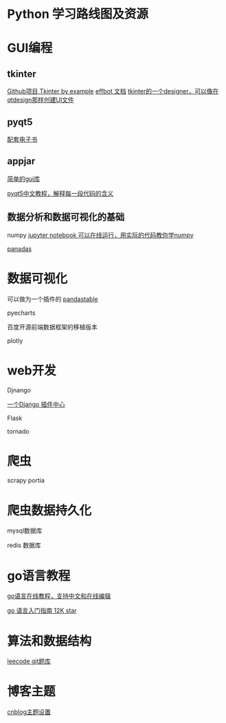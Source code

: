 # Python 学习路线图及资源

# GUI编程

## tkinter
[Github项目 Tkinter by example]( https://github.com/Dvlv/Tkinter-By-Example)
[effbot 文档](http://effbot.org/tkinterbook/)
[tkinter的一个designer，可以像在qtdesign那样创建UI文件](https://github.com/alejandroautalan/pygubu)


## pyqt5
[配套电子书](https://github.com/Dvlv/Tkinter-By-Example/blob/master/Tkinter-By-Example.pdf)
 
## appjar
[简单的gui库](http://appjar.info/)



[pyqt5中文教程，解释每一段代码的含义](https://github.com/maicss/PyQt5-Chinese-tutorial)

## 数据分析和数据可视化的基础
numpy 
[jupyter notebook 可以在线运行，用实际的代码教你学numpy](https://github.com/rougier/numpy-100)


[panadas](http://pandas.org)

# 数据可视化

可以做为一个插件的
[pandastable](https://pandastable.readthedocs.io/en/latest/dataexplore.html)

pyecharts 

百度开源前端数据框架的移植版本 


plotly

# web开发

Djnango 

[一个Django 插件中心](https://djangopackages.org/)

Flask

tornado

# 爬虫

scrapy 
portia

# 爬虫数据持久化


mysql数据库

redis 数据库 

# go语言教程


[go语言在线教程，支持中文和在线编辑](https://tour.go-zh.org)

[go 语言入门指南 12K star](https://github.com/KingJem/the-way-to-go_ZH_CN)

# 算法和数据结构
[leecode git题库](https://github.com/search?utf8=%E2%9C%93&q=LeetCode+python&type=)

# 博客主题
[cnblog主题设置](https://github.com/search?q=cnblog%E4%B8%BB%E9%A2%98)
